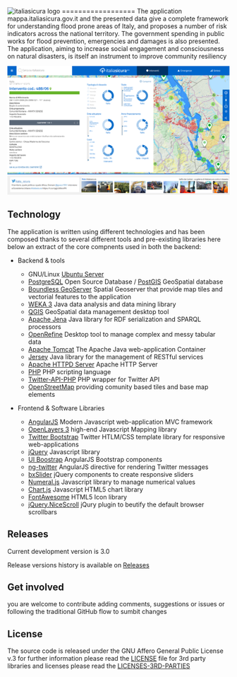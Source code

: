 <img style="align:center;" title="italiasicura logo" src="http://mappa.italiasicura.gov.it/img/logo-big.png">
==================
The application mappa.italiasicura.gov.it and the presented data give a complete framework for understanding flood prone areas of Italy, and proposes a number of risk indicators across the national territory. The government spending in public works for flood prevention, emergencies and damages is also presented. The application, aiming to increase social engagement and consciousness on natural disasters, is itself an instrument to improve community resiliency 

![italiasicura sample screenshoot](https://raw.githubusercontent.com/italiasicura/mappa-italiasicura/master/img/italiasicura_scr_v2_2015.png) 

Technology
------------
The application is written using different technologies and has been composed thanks to several different tools and pre-existing libraries
here below an extract of the core compnents used in both the backend:

* Backend & tools
  * GNU/Linux [Ubuntu Server](http://www.ubuntu.com/server)
  * [PostgreSQL](http://www.postgresql.org/)  Open Source Database / [PostGIS](http://postgis.net/)  GeoSpatial database
  * [Boundless GeoServer](http://boundlessgeo.com/solutions/solutions-software/geoserver/)  Spatial Geoserver that provide map tiles and vectorial features to the application
  * [WEKA 3](http://www.cs.waikato.ac.nz/~ml/weka/index.html)  Java data analysis and data mining library 
  * [QGIS](http://www.qgis.org/en/site/)  GeoSpatial data management desktop tool
  * [Apache Jena](https://jena.apache.org/)  Java library for RDF serialization and SPARQL processors
  * [OpenRefine](http://openrefine.org/)  Desktop tool to manage complex and messy tabular data
  * [Apache Tomcat](http://tomcat.apache.org/)  The Apache Java web-application Container
  * [Jersey](http://jersey.java.net/)  Java library for the management of RESTful services
  * [Apache HTTPD Server](http://httpd.apache.org/) Apache HTTP Server
  * [PHP](http://php.net/)  PHP scripting language
  * [Twitter-API-PHP](https://github.com/J7mbo/twitter-api-php)  PHP wrapper for Twitter API
  * [OpenStreetMap](http://openstreetmap.it) providing comunity based tiles and base map elements

* Frontend & Software Libraries
  * [AngularJS](https://angularjs.org/)  Modern Javascript web-application MVC framework
  * [OpenLayers 3](http://openlayers.org/)  high-end Javascript Mapping library
  * [Twitter Bootstrap](http://getbootstrap.com/)  Twitter HTLM/CSS template library for responsive web-applications
  * [jQuery](https://jquery.com/) Javascript library
  * [UI Boostrap](https://angular-ui.github.io/bootstrap/)  AngularJS Bootstrap components
  * [ng-twitter](http://darul75.github.io/ng-twitter/)  AngularJS directive for rendering Twitter messages
  * [bxSlider](http://bxslider.com/)  jQuery components to create responsive sliders
  * [Numeral.js](http://adamwdraper.github.io/Numeral-js/) Javascript library to manage numerical values
  * [Chart.js](http://www.chartjs.org/)  Javascript HTML5 chart library 
  * [FontAwesome](http://fortawesome.github.io/Font-Awesome/)  HTML5 Icon library
  * [jQuery.NiceScroll](https://github.com/inuyaksa/jquery.nicescroll) jQury plugin to beutify the default browser scrollbars


Releases
--------------
Current development version is 3.0

Release versions history is available on [Releases](https://github.com/italiasicura/mappa-italiasicura/releases)


Get involved
--------------
you are welcome to contribute adding comments, suggestions or issues or following the traditional GitHub flow to sumbit changes


License
------------
The source code is released under the GNU Affero General Public License v.3
for further information please read the [LICENSE](https://raw.githubusercontent.com/italiasicura/mappa-italiasicura/master/LICENSE) file
for 3rd party libraries and licenses please read the [LICENSES-3RD-PARTIES](https://raw.githubusercontent.com/italiasicura/mappa-italiasicura/master/licenses/LICENSES-3RD-PARTIES)
